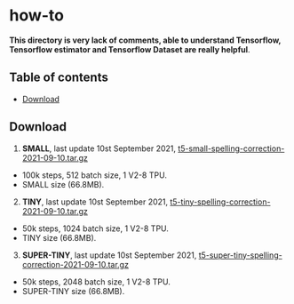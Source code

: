 # how-to

**This directory is very lack of comments, able to understand Tensorflow, Tensorflow estimator and Tensorflow Dataset are really helpful**.

## Table of contents
  * [Download](#download)

## Download

1. **SMALL**, last update 10st September 2021, [t5-small-spelling-correction-2021-09-10.tar.gz](https://f000.backblazeb2.com/file/malaya-model/finetuned/t5-small-spelling-correction-2021-09-10.tar.gz)

  - 100k steps, 512 batch size, 1 V2-8 TPU.
  - SMALL size (66.8MB).

2. **TINY**, last update 10st September 2021, [t5-tiny-spelling-correction-2021-09-10.tar.gz](https://f000.backblazeb2.com/file/malaya-model/finetuned/t5-tiny-spelling-correction-2021-09-10.tar.gz)

  - 50k steps, 1024 batch size, 1 V2-8 TPU.
  - TINY size (66.8MB).

3. **SUPER-TINY**, last update 10st September 2021, [t5-super-tiny-spelling-correction-2021-09-10.tar.gz](https://f000.backblazeb2.com/file/malaya-model/finetuned/t5-super-tiny-spelling-correction-2021-09-10.tar.gz)

  - 50k steps, 2048 batch size, 1 V2-8 TPU.
  - SUPER-TINY size (66.8MB).